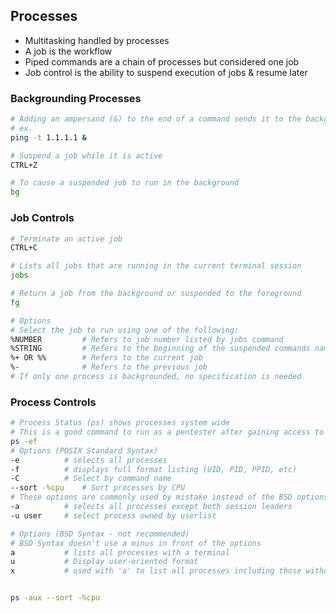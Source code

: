 ## Processes

- Multitasking handled by processes
- A job is the workflow
- Piped commands are a chain of processes but considered one job
- Job control is the ability to suspend execution of jobs & resume later

### Backgrounding Processes

```bash
# Adding an ampersand (&) to the end of a command sends it to the background immediately and frees up the shell.
# ex.
ping -t 1.1.1.1 &

# Suspend a job while it is active 
CTRL+Z

# To cause a suspended job to run in the background
bg 
```

### Job Controls

```bash
# Terminate an active job
CTRL+C

# Lists all jobs that are running in the current terminal session
jobs

# Return a job from the background or suspended to the foreground
fg 

# Options
# Select the job to run using one of the following:
%NUMBER			# Refers to job number listed by jobs command
%STRING			# Refers to the beginning of the suspended commands name
%+ OR %%		# Refers to the current job
%-				# Refers to the previous job
# If only one process is backgrounded, no specification is needed
```

### Process Controls

```bash
# Process Status (ps) shows processes system wide
# This is a good command to run as a pentester after gaining access to a system
ps -ef
# Options (POSIX Standard Syntax)
-e			# selects all processes
-f			# displays full format listing (UID, PID, PPID, etc)
-C			# Select by command name
--sort -%cpu	# Sort processes by CPU
# These options are commonly used by mistake instead of the BSD options below, without the minus. '-aux' will look for user x, and if not found, the command will assume you mean 'aux'
-a			# selects all processes except both session leaders
-u user		# select process owned by userlist

# Options (BSD Syntax - not recommended)
# BSD Syntax doesn't use a minus in front of the options
a			# lists all processes with a terminal
u			# Display user-oriented format
x			# used with 'a' to list all processes including those without a terminal


ps -aux --sort -%cpu
```

